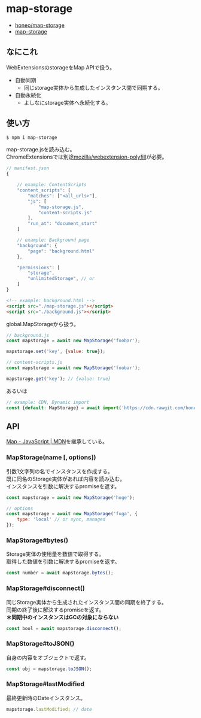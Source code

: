 # map-storage
* [honeo/map-storage](https://github.com/honeo/map-storage)  
* [map-storage](https://www.npmjs.com/package/map-storage)


## なにこれ
WebExtensionsのstorageをMap APIで扱う。  
* 自動同期
	- 同じstorage実体から生成したインスタンス間で同期する。
* 自動永続化
	- よしなにstorage実体へ永続化する。


## 使い方
```bash
$ npm i map-storage
```
map-storage.jsを読み込む。  
ChromeExtensionsでは別途[mozilla/webextension-polyfill](https://github.com/mozilla/webextension-polyfill)が必要。
```js
// manifest.json
{

	// example: ContentScripts
	"content_scripts": [
		"matches": ["<all_urls>"],
        "js": [
            "map-storage.js",
			"content-scripts.js"
        ],
        "run_at": "document_start"
    ]

	// example: Background page
	"background": {
		"page": "background.html"
	},

	"permissions": [
		"storage",
		"unlimitedStorage", // or
	]
}
```
```html
<!-- example: background.html -->
<script src="./map-storage.js"></script>
<script src="./background.js"></script>
```
global.MapStorageから扱う。
```js
// background.js
const mapstorage = await new MapStorage('foobar');

mapstorage.set('key', {value: true});
```
```js
// content-scripts.js
const mapstorage = await new MapStorage('foobar');

mapstorage.get('key'); // {value: true}
```
あるいは
```js
// example: CDN, Dynamic import
const {default: MapStorage} = await import('https://cdn.rawgit.com/honeo/map-storage/master/map-storage.mjs');
```



## API
[Map - JavaScript | MDN](https://developer.mozilla.org/ja/docs/Web/JavaScript/Reference/Global_Objects/Map)を継承している。


### MapStorage(name [, options])
引数1文字列の名でインスタンスを作成する。  
既に同名のStorage実体があれば内容を読み込む。  
インスタンスを引数に解决するpromiseを返す。
```js
const mapstorage = await new MapStorage('hoge');

// options
const mapstorage = await new MapStorage('fuga', {
	type: 'local' // or sync, managed
});
```


### MapStorage#bytes()
Storage実体の使用量を数値で取得する。  
取得した数値を引数に解决するpromiseを返す。
```js
const number = await mapstorage.bytes();
```


### MapStorage#disconnect()
同じStorage実体から生成されたインスタンス間の同期を終了する。  
同期の終了後に解決するpromiseを返す。  
__＊同期中のインスタンスはGCの対象にならない__
```js
const bool = await mapstorage.disconnect();
```


### MapStorage#toJSON()
自身の内容をオブジェクトで返す。
```js
const obj = mapstorage.toJSON();
```


### MapStorage#lastModified
最終更新時のDateインスタンス。
```js
mapstorage.lastModified; // date
```
